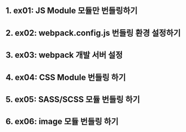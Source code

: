 ## 1. ex01: JS Module 모듈만 번들링하기
## 2. ex02: webpack.config.js 번들링 환경 설정하기
## 3. ex03: webpack 개발 서버 설정
## 4. ex04: CSS Module 번들링 하기
## 5. ex05: SASS/SCSS 모듈 번들링 하기
## 6. ex06: image 모듈 번들링 하기